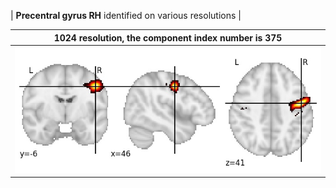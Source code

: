 


| **Precentral gyrus RH** identified on various resolutions |

| 1024 resolution, the component index number is 375|  
|:---:|  
| ![Component 1024](../1024/final/375.jpg "From component 1024: Precentral gyrus RH") |